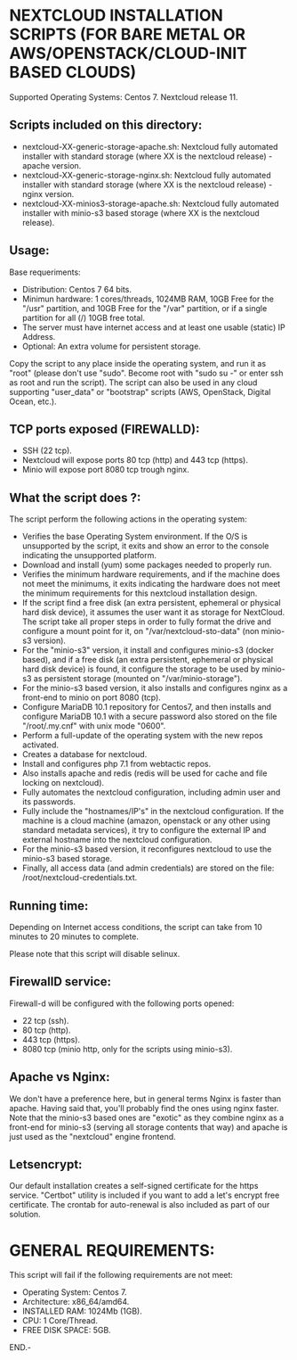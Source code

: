 # NEXTCLOUD INSTALLATION SCRIPTS (FOR BARE METAL OR AWS/OPENSTACK/CLOUD-INIT BASED CLOUDS)

Supported Operating Systems: Centos 7. Nextcloud release 11.


## Scripts included on this directory:

- nextcloud-XX-generic-storage-apache.sh: Nextcloud fully automated installer with standard storage (where XX is the nextcloud release) - apache version.
- nextcloud-XX-generic-storage-nginx.sh: Nextcloud fully automated installer with standard storage (where XX is the nextcloud release) - nginx version.
- nextcloud-XX-minios3-storage-apache.sh: Nextcloud fully automated installer with minio-s3 based storage (where XX is the nextcloud release).


## Usage:

Base requeriments:

- Distribution: Centos 7 64 bits.
- Minimun hardware: 1 cores/threads, 1024MB RAM, 10GB Free for the "/usr" partition, and 10GB Free for the "/var" partition, or if a single partition for all (/) 10GB free total.
- The server must have internet access and at least one usable (static) IP Address.
- Optional: An extra volume for persistent storage.

Copy the script to any place inside the operating system, and run it as "root" (please don't use "sudo". Become root with "sudo su -" or enter ssh as root and run the script).
The script can also be used in any cloud supporting "user_data" or "bootstrap" scripts (AWS, OpenStack, Digital Ocean, etc.).


## TCP ports exposed (FIREWALLD):

- SSH (22 tcp).
- Nextcloud will expose ports 80 tcp (http) and 443 tcp (https).
- Minio will expose port 8080 tcp trough nginx.


## What the script does ?:

The script perform the following actions in the operating system:

- Verifies the base Operating System environment. If the O/S is unsupported by the script, it exits and show an error to the console indicating the unsupported platform.
- Download and install (yum) some packages needed to properly run.
- Verifies the minimum hardware requirements, and if the machine does not meet the minimums, it exits indicating the hardware does not meet the minimum requirements for this nextcloud installation design.
- If the script find a free disk (an extra persistent, ephemeral or physical hard disk device), it assumes the user want it as storage for NextCloud. The script take all proper steps in order to fully format the drive and configure a mount point for it, on "/var/nextcloud-sto-data" (non minio-s3 version).
- For the "minio-s3" version, it install and configures minio-s3 (docker based), and if a free disk (an extra persistent, ephemeral or physical hard disk device) is found, it configure the storage to be used by minio-s3 as persistent storage (mounted on "/var/minio-storage").
- For the minio-s3 based version, it also installs and configures nginx as a front-end to minio on port 8080 (tcp).
- Configure MariaDB 10.1 repository for Centos7, and then installs and configure MariaDB 10.1 with a secure password also stored on the file "/root/.my.cnf" with unix mode "0600".
- Perform a full-update of the operating system with the new repos activated.
- Creates a database for nextcloud.
- Install and configures php 7.1 from webtactic repos.
- Also installs apache and redis (redis will be used for cache and file locking on nextcloud).
- Fully automates the nextcloud configuration, including admin user and its passwords.
- Fully include the "hostnames/IP's" in the nextcloud configuration. If the machine is a cloud machine (amazon, openstack or any other using standard metadata services), it try to configure the external IP and external hostname into the nextcloud configuration.
- For the minio-s3 based version, it reconfigures nextcloud to use the minio-s3 based storage.
- Finally, all access data (and admin credentials) are stored on the file: /root/nextcloud-credentials.txt.

## Running time:

Depending on Internet access conditions, the script can take from 10 minutes to 20 minutes to complete.

Please note that this script will disable selinux. 


## FirewallD service:

Firewall-d will be configured with the following ports opened:

- 22 tcp (ssh).
- 80 tcp (http).
- 443 tcp (https).
- 8080 tcp (minio http, only for the scripts using minio-s3).


## Apache vs Nginx:

We don't have a preference here, but in general terms Nginx is faster than apache. Having said that, you'll probably find the ones using nginx faster. Note that the minio-s3 based ones are "exotic" as they combine nginx as a front-end for minio-s3 (serving all storage contents that way) and apache is just used as the "nextcloud" engine frontend.


## Letsencrypt:

Our default installation creates a self-signed certificate for the https service. "Certbot" utility is included if you want to add a let's encrypt free certificate. The crontab for auto-renewal is also included as part of our solution.


# GENERAL REQUIREMENTS:

This script will fail if the following requirements are not meet:

- Operating System: Centos 7.
- Architecture: x86_64/amd64.
- INSTALLED RAM: 1024Mb (1GB).
- CPU: 1 Core/Thread.
- FREE DISK SPACE: 5GB.


END.-

